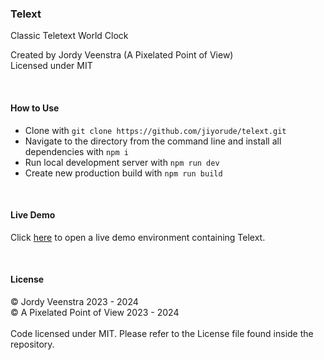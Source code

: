 ### Telext
Classic Teletext World Clock

Created by Jordy Veenstra (A Pixelated Point of View)
<br/>Licensed under MIT

<br/>

#### How to Use
* Clone with `git clone https://github.com/jiyorude/telext.git`
* Navigate to the directory from the command line and install all dependencies with `npm i`
* Run local development server with `npm run dev`
* Create new production build with `npm run build`

<br/>

#### Live Demo
Click [here](https://telext.vercel.app/) to open a live demo environment containing Telext.



<br/>

#### License
&copy; Jordy Veenstra 2023 - 2024<br/>
&copy; A Pixelated Point of View 2023 - 2024<br/><br/>
Code licensed under MIT. Please refer to the License file found inside the repository.
